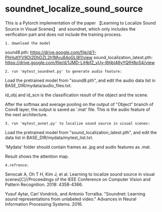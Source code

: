 # soundnet_localize_sound_source
This is a Pytorch implementation of the paper 【Learning to Localize Sound Source in Visual Scenes】 and soundnet, which only includes the verification part and does not include the training process.

	1. download the model
sound8.pth:
https://drive.google.com/file/d/1-PhHutIYV9Oi2DhDZL2h1Myu84oGLI81/view
sound_localization_latest.pth:
https://drive.google.com/file/d/1JMD-LjHbfZ_yUy-l6tjbI46yYQfH8oS4/view

	2. run 'mytest_soundnet.py' to generate audio feature:
Load the pretrained model from "sound8.pth", and edit the audio data list in BASE_DIR/mydata/audio_files.txt. 

id_obj and id_scn is the classification result of the object and the scene.

After the softmax and average pooling on the output of "Object" branch of Conv8 layer, the output is saved as '.mat' file. This is the audio feature of the next architecture.

	3. run 'mytest_avnet.py' to localize sound source in visual scenes:
Load the pretrained model from "sound_localization_latest.pth", and edit the data list in BASE_DIR/mydata/mytest_list.txt. 

'Mydata' folder should contain frames as .jpg and audio features as .mat.

Result shows the attention map.

	4.refrence: 
Senocak A, Oh T H, Kim J, et al. Learning to localize sound source in visual scenes[C]//Proceedings of the IEEE Conference on Computer Vision and Pattern Recognition. 2018: 4358-4366.

Yusuf Aytar, Carl Vondrick, and Antonio Torralba. "Soundnet: Learning sound representations from unlabeled video." Advances in Neural Information Processing Systems. 2016.

